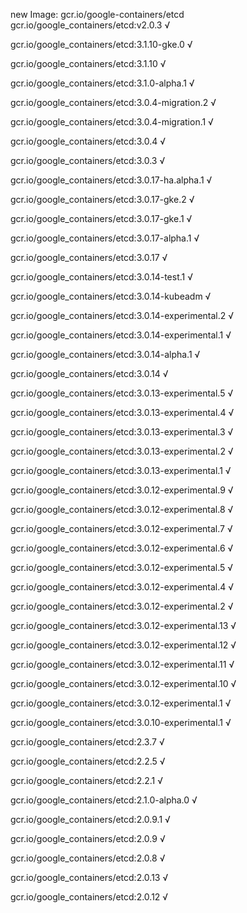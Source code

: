 new Image: gcr.io/google-containers/etcd
gcr.io/google_containers/etcd:v2.0.3 √

gcr.io/google_containers/etcd:3.1.10-gke.0 √

gcr.io/google_containers/etcd:3.1.10 √

gcr.io/google_containers/etcd:3.1.0-alpha.1 √

gcr.io/google_containers/etcd:3.0.4-migration.2 √

gcr.io/google_containers/etcd:3.0.4-migration.1 √

gcr.io/google_containers/etcd:3.0.4 √

gcr.io/google_containers/etcd:3.0.3 √

gcr.io/google_containers/etcd:3.0.17-ha.alpha.1 √

gcr.io/google_containers/etcd:3.0.17-gke.2 √

gcr.io/google_containers/etcd:3.0.17-gke.1 √

gcr.io/google_containers/etcd:3.0.17-alpha.1 √

gcr.io/google_containers/etcd:3.0.17 √

gcr.io/google_containers/etcd:3.0.14-test.1 √

gcr.io/google_containers/etcd:3.0.14-kubeadm √

gcr.io/google_containers/etcd:3.0.14-experimental.2 √

gcr.io/google_containers/etcd:3.0.14-experimental.1 √

gcr.io/google_containers/etcd:3.0.14-alpha.1 √

gcr.io/google_containers/etcd:3.0.14 √

gcr.io/google_containers/etcd:3.0.13-experimental.5 √

gcr.io/google_containers/etcd:3.0.13-experimental.4 √

gcr.io/google_containers/etcd:3.0.13-experimental.3 √

gcr.io/google_containers/etcd:3.0.13-experimental.2 √

gcr.io/google_containers/etcd:3.0.13-experimental.1 √

gcr.io/google_containers/etcd:3.0.12-experimental.9 √

gcr.io/google_containers/etcd:3.0.12-experimental.8 √

gcr.io/google_containers/etcd:3.0.12-experimental.7 √

gcr.io/google_containers/etcd:3.0.12-experimental.6 √

gcr.io/google_containers/etcd:3.0.12-experimental.5 √

gcr.io/google_containers/etcd:3.0.12-experimental.4 √

gcr.io/google_containers/etcd:3.0.12-experimental.2 √

gcr.io/google_containers/etcd:3.0.12-experimental.13 √

gcr.io/google_containers/etcd:3.0.12-experimental.12 √

gcr.io/google_containers/etcd:3.0.12-experimental.11 √

gcr.io/google_containers/etcd:3.0.12-experimental.10 √

gcr.io/google_containers/etcd:3.0.12-experimental.1 √

gcr.io/google_containers/etcd:3.0.10-experimental.1 √

gcr.io/google_containers/etcd:2.3.7 √

gcr.io/google_containers/etcd:2.2.5 √

gcr.io/google_containers/etcd:2.2.1 √

gcr.io/google_containers/etcd:2.1.0-alpha.0 √

gcr.io/google_containers/etcd:2.0.9.1 √

gcr.io/google_containers/etcd:2.0.9 √

gcr.io/google_containers/etcd:2.0.8 √

gcr.io/google_containers/etcd:2.0.13 √

gcr.io/google_containers/etcd:2.0.12 √


